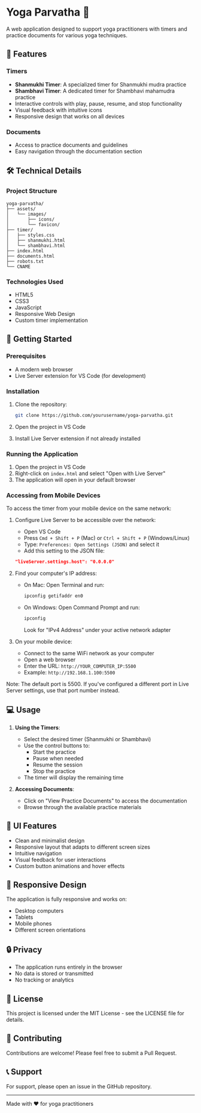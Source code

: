 # Yoga Parvatha 🧘

A web application designed to support yoga practitioners with timers and practice documents for various yoga techniques.

## 🌟 Features

### Timers
- **Shanmukhi Timer**: A specialized timer for Shanmukhi mudra practice
- **Shambhavi Timer**: A dedicated timer for Shambhavi mahamudra practice
- Interactive controls with play, pause, resume, and stop functionality
- Visual feedback with intuitive icons
- Responsive design that works on all devices

### Documents
- Access to practice documents and guidelines
- Easy navigation through the documentation section

## 🛠️ Technical Details

### Project Structure
```
yoga-parvatha/
├── assets/
│   └── images/
│       ├── icons/
│       └── favicon/
├── timer/
│   ├── styles.css
│   ├── shanmukhi.html
│   └── shambhavi.html
├── index.html
├── documents.html
├── robots.txt
└── CNAME
```

### Technologies Used
- HTML5
- CSS3
- JavaScript
- Responsive Web Design
- Custom timer implementation

## 🚀 Getting Started

### Prerequisites

- A modern web browser
- Live Server extension for VS Code (for development)

### Installation

1. Clone the repository:
   ```bash
   git clone https://github.com/yourusername/yoga-parvatha.git
   ```

2. Open the project in VS Code

3. Install Live Server extension if not already installed

### Running the Application

1. Open the project in VS Code
2. Right-click on `index.html` and select "Open with Live Server"
3. The application will open in your default browser

### Accessing from Mobile Devices

To access the timer from your mobile device on the same network:

1. Configure Live Server to be accessible over the network:
   - Open VS Code
   - Press `Cmd + Shift + P` (Mac) or `Ctrl + Shift + P` (Windows/Linux)
   - Type: `Preferences: Open Settings (JSON)` and select it
   - Add this setting to the JSON file:
   ```json
   "liveServer.settings.host": "0.0.0.0"
   ```

2. Find your computer's IP address:
   - On Mac: Open Terminal and run:
     ```bash
     ipconfig getifaddr en0
     ```
   - On Windows: Open Command Prompt and run:
     ```bash
     ipconfig
     ```
     Look for "IPv4 Address" under your active network adapter

3. On your mobile device:
   - Connect to the same WiFi network as your computer
   - Open a web browser
   - Enter the URL: `http://YOUR_COMPUTER_IP:5500`
   - Example: `http://192.168.1.100:5500`

Note: The default port is 5500. If you've configured a different port in Live Server settings, use that port number instead.

## 💻 Usage

1. **Using the Timers**:
   - Select the desired timer (Shanmukhi or Shambhavi)
   - Use the control buttons to:
     - Start the practice
     - Pause when needed
     - Resume the session
     - Stop the practice
   - The timer will display the remaining time

2. **Accessing Documents**:
   - Click on "View Practice Documents" to access the documentation
   - Browse through the available practice materials

## 🎨 UI Features

- Clean and minimalist design
- Responsive layout that adapts to different screen sizes
- Intuitive navigation
- Visual feedback for user interactions
- Custom button animations and hover effects

## 📱 Responsive Design

The application is fully responsive and works on:
- Desktop computers
- Tablets
- Mobile phones
- Different screen orientations

## 🔒 Privacy

- The application runs entirely in the browser
- No data is stored or transmitted
- No tracking or analytics

## 📄 License

This project is licensed under the MIT License - see the LICENSE file for details.

## 🤝 Contributing

Contributions are welcome! Please feel free to submit a Pull Request.

## 📞 Support

For support, please open an issue in the GitHub repository.

---

Made with ❤️ for yoga practitioners
